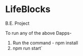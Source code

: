 # LifeBlocks
B.E. Project

To run any of the above Dapps-
  1. Run the command - npm install
  2. npm run start`
